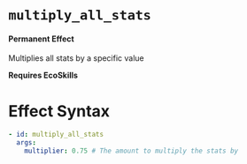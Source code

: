# `multiply_all_stats`
#### Permanent Effect

Multiplies all stats by a specific value

**Requires EcoSkills**

# Effect Syntax
```yaml
- id: multiply_all_stats
  args:
    multiplier: 0.75 # The amount to multiply the stats by
```
